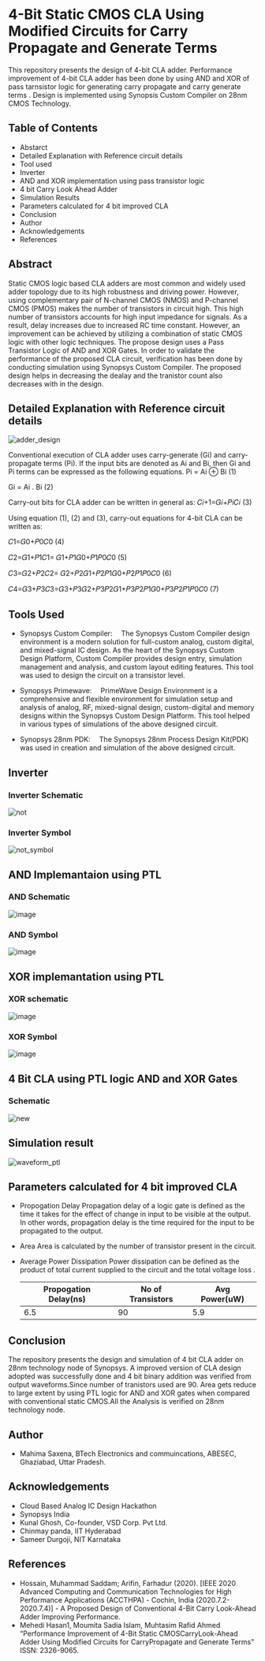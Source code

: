 # 4-Bit Static CMOS CLA Using Modified Circuits for Carry Propagate and Generate Terms
This repository presents the design of 4-bit CLA adder. Performance improvement of 4-bit CLA adder has been done by using AND and XOR of pass tarnsistor logic for generating carry propagate and carry generate terms . Design is implemented using Synopsis Custom Compiler on 28nm CMOS Technology.

 ## Table of Contents
- Abstarct
- Detailed Explanation with Reference circuit details
- Tool used
- Inverter
- AND and XOR implementation using pass transistor logic
- 4 bit Carry Look Ahead Adder
- Simulation Results
- Parameters calculated for 4 bit improved CLA
- Conclusion
- Author
- Acknowledgements
- References

 ## Abstract
Static CMOS logic based CLA adders are most common and widely used adder topology due to its high robustness and driving power. However, using complementary pair of N-channel CMOS (NMOS) and P-channel CMOS (PMOS) makes the number of transistors in circuit high. This high number of transistors accounts for high input impedance for signals. As a result, delay increases due to increased RC time  constant. However, an improvement can be achieved by utilizing a combination of static CMOS logic with other logic techniques. The propose design uses a  Pass Transistor Logic of AND and XOR Gates. In order to validate the performance of the proposed CLA circuit, verification has been done by conducting simulation using Synopsys Custom Compiler. The proposed design helps in decreasing the dealay and the tranistor count also decreases with in the design.

## Detailed Explanation with Reference circuit details
![adder_design](https://user-images.githubusercontent.com/100534193/156117492-64a3e9c8-d17d-4cb9-a584-3664cb83e580.png)

Conventional execution of CLA adder uses carry-generate (Gi) and carry-propagate terms (Pi). If the input bits are denoted as Ai and Bi, then Gi and Pi terms can be expressed as the following equations. 
Pi = Ai ⊕ Bi                                   (1)

Gi = Ai . Bi                                    (2)

Carry-out bits for CLA adder can be written in general as:
𝐶𝑖+1=𝐺𝑖+𝑃𝑖𝐶𝑖                                     (3)

Using equation (1), (2) and (3), carry-out equations for 4-bit CLA can be written as:

𝐶1=𝐺0+𝑃0𝐶0                                      (4)

𝐶2=𝐺1+𝑃1𝐶1= 𝐺1+𝑃1𝐺0+𝑃1𝑃0𝐶0                     (5)

𝐶3=𝐺2+𝑃2𝐶2= 𝐺2+𝑃2𝐺1+𝑃2𝑃1𝐺0+𝑃2𝑃1𝑃0𝐶0           (6)

𝐶4=𝐺3+𝑃3𝐶3=𝐺3+𝑃3𝐺2+𝑃3𝑃2𝐺1+𝑃3𝑃2𝑃1𝐺0+𝑃3𝑃2𝑃1𝑃0𝐶0 (7)

## Tools Used
- Synopsys Custom Compiler:  The Synopsys Custom Compiler design environment is a modern solution for full-custom analog, custom digital, and mixed-signal IC design. As the heart of the Synopsys Custom Design Platform, Custom Compiler provides design entry, simulation management and analysis, and custom layout editing features. This tool was used to design the circuit on a transistor level.

- Synopsys Primewave:  PrimeWave Design Environment is a comprehensive and flexible environment for simulation setup and analysis of analog, RF, mixed-signal design, custom-digital and memory designs within the Synopsys Custom Design Platform. This tool helped in various types of simulations of the above designed circuit.

- Synopsys 28nm PDK:  The Synopsys 28nm Process Design Kit(PDK) was used in creation and simulation of the above designed circuit.

## Inverter
### Inverter Schematic
![not](https://user-images.githubusercontent.com/100534193/156118454-6998aad1-c245-4f46-a396-d2c9bb561720.png)

### Inverter Symbol
![not_symbol](https://user-images.githubusercontent.com/100534193/156118522-b3bdd11f-9a24-487d-8a98-b7428ae09ec0.png)

## AND Implemantaion using PTL
### AND Schematic
![image](https://user-images.githubusercontent.com/100534193/156124333-a6265fc3-ede1-47e2-bffd-8247b754d560.png)

### AND Symbol
![image](https://user-images.githubusercontent.com/100534193/156118907-8ad9b2ba-078b-46ae-83f4-d652c74a34e1.png)

## XOR implemantation using PTL
### XOR schematic
![image](https://user-images.githubusercontent.com/100534193/156124300-14d6f677-02ae-4384-b1cf-fce6a9cc834b.png)


### XOR Symbol
![image](https://user-images.githubusercontent.com/100534193/156119201-9fdfb233-018f-42e2-81ff-640fa1f8332d.png)

## 4 Bit CLA using PTL logic AND  and XOR Gates
### Schematic
![new](https://user-images.githubusercontent.com/100534193/156119550-f305849b-a863-4589-a6eb-efc3856ab90f.png)

## Simulation result
![waveform_ptl](https://user-images.githubusercontent.com/100534193/156119964-616f29a0-1ef9-4bd7-a1d7-b91abefe6377.png)


##  Parameters calculated for 4 bit improved CLA
- Propogation Delay
  Propagation delay of a logic gate is defined as the time it takes for the effect of change in input to be visible at the output. In other words, propagation delay is the time   required for the input to be propagated to the output. 
- Area 
  Area is calculated by the number of transistor present in the circuit.
- Average Power Dissipation 
  Power dissipation can be defined as the product of total current supplied to the circuit and the total voltage loss .
  
  |Propogation Delay(ns) | No of Transistors | Avg Power(uW) |
  |----------------------|-------------------|---------------|
  | 6.5                  |90                 |5.9            |
  
  
## Conclusion
The repository presents the design and simulation of 4 bit CLA adder on 28nm technology node of Synopsys. A improved version of CLA  design adopted was successfully done and 4 bit binary addition was verified from output waveforms.Since number of tranistors used are 90. Area gets reduce to large extent by using PTL logic for AND and XOR gates when compared with conventional static CMOS.All the Analysis is verified on 28nm technology node.

## Author
-  Mahima Saxena, BTech Electronics and commuincations, ABESEC, Ghaziabad, Uttar Pradesh.

## Acknowledgements
- Cloud Based Analog IC Design Hackathon
- Synopsys India
- Kunal Ghosh, Co-founder, VSD Corp. Pvt Ltd.
- Chinmay panda, IIT Hyderabad
- Sameer Durgoji, NIT Karnataka

## References
- Hossain, Muhammad Saddam; Arifin, Farhadur (2020). [IEEE 2020 Advanced Computing and Communication Technologies for High Performance Applications (ACCTHPA) - Cochin, India (2020.7.2-2020.7.4)] - A Proposed Design of Conventional 4-Bit Carry Look-Ahead Adder Improving Performance.
- Mehedi Hasan1, Moumita Sadia Islam, Muhtasim Rafid Ahmed “Performance Improvement of 4-Bit Static CMOSCarryLook-Ahead Adder Using Modified Circuits for CarryPropagate and Generate Terms” ISSN: 2326-9065.



      
